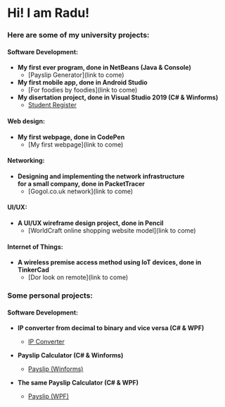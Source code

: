 <h1> Hi! I am Radu! </h1>

<h3> Here are some of my university projects: </h3>

<h4> Software Development: </h4>

- <b> My first ever program, done in NetBeans (Java & Console) </b>
	- [Payslip Generator](link to come)
- <b> My first mobile app, done in Android Studio </b>
	- [For foodies by foodies](link to come)
- <b> My disertation project, done in Visual Studio 2019 (C# & Winforms) </b>
	- [Student Register](https://github.com/RaduVantu/StudentRegister)

<h4> Web design: </h4>

- <b> My first webpage, done in CodePen </b>
	- [My first webpage](link to come)

<h4> Networking: </h4>

- <b> Designing and implementing the network infrastructure <br/> 
      for a small company, done in PacketTracer </b>
	- [Gogol.co.uk network](link to come)
	
<h4> UI/UX: </h4>

- <b> A UI/UX wireframe design project, done in Pencil </b>
	- [WorldCraft online shopping website model](link to come)
	
<h4> Internet of Things: </h4>

- <b> A wireless premise access method using IoT devices, done in TinkerCad </b>
	- [Dor look on remote](link to come)

<h3> Some personal projects: </h3>

<h4> Software Development: </h4>

- <b> IP converter from decimal to binary and vice versa (C# & WPF) </b>
	- [IP Converter](https://github.com/RaduVantu/IPConverter)

- <b> Payslip Calculator (C# & Winforms) </b>
	- [Payslip (Winforms)](https://github.com/RaduVantu/PayslipCalculator-Winforms)

- <b> The same Payslip Calculator (C# & WPF) </b>
	- [Payslip (WPF)](https://github.com/RaduVantu/PayslipCalculator-WPF)
